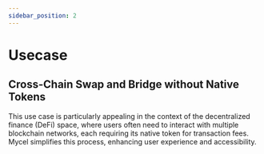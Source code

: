 ```yaml
---
sidebar_position: 2
---
```


# Usecase

## Cross-Chain Swap and Bridge without Native Tokens

This use case is particularly appealing in the context of the decentralized finance (DeFi) space, where users often need to interact with multiple blockchain networks, each requiring its native token for transaction fees. Mycel simplifies this process, enhancing user experience and accessibility.

